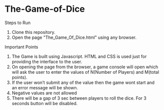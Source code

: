 # The-Game-of-Dice

Steps to Run
1) Clone this repository.
2) Open the page "The_Game_Of_Dice.html" using any browser.

Important Points
1)	 The Game is built using Javascript. HTML and CSS is used just for providing the interface to   the user.
2)	On opening the page from the browser, a game console will open which will ask the user to enter the values of N(Number of Players) and M(total points).
3)	If the user won’t submit any of the value then the game wont start and an error message will be shown.
4)  Negative values are not allowed
5) There will be a gap of 3 sec between players to roll the dice. For 3 seconds button will be disabled.
